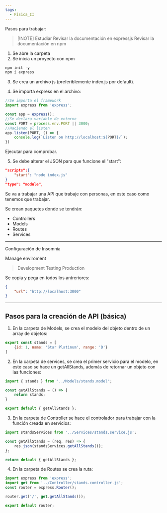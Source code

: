 ```yaml
---
tags:
  - Física_II
---
```

Pasos para trabajar: 

> [!NOTE] Estudiar
> Revisar la documentación en expressjs
> Revisar la documentación en npm

1. Se abre la carpeta
2. Se inicia un proyecto con npm
```powershell
npm init -y
npm i express
```
3. Se crea un archivo js (preferiblemente index.js por default).

4. Se importa express en el archivo:
```js
//Se importa el framework
import express from 'express';

const app = express();
//Se declara variable de entorno
const PORT = process.env.PORT || 3000;
//Haciendo el listen
app.listen(PORT, () => {
	console.log(`Listen on http://localhost:${PORT}/`);
})
```
Ejecutar para comprobar.

5. Se debe alterar el JSON para que funcione el "start":
```json
"scripts":{
	"start": "node index.js"
}
"type": "module",
```

Se va a trabajar una API que trabaje con personas, en este caso como tenemos que trabajar.

Se crean paquetes donde se tendrán:
- Controllers
- Models
- Routes
- Services


---
Configuración de Insomnia

Manage enviroment

>Development
>Testing
>Production

Se copia y pega en todos los antreriores:
```json
{
	"url": "http://localhost:3000"
}
```


---

## Pasos para la creación de API (básica)

1. En la carpeta de Models, se crea el modelo del objeto dentro de un array de objetos:
```js
export const stands = [
    {id: 1, name: 'Star Platinum', range: 'D'}
]
```

2. En la carpeta de services, se crea el primer servicio para el modelo, en este caso se hace un getAllStands, además de retornar un objeto con las funciones:
```js
import { stands } from "../Models/stands.model";

const getAllStands = () => {
    return stands;
}

export default { getAllStands }; 
```

3. En la carpeta de Controller se hace el controlador para trabajar con la función creada en servicios:
```js
import standsServices from '../Services/stands.service.js';

const getAllStands = (req, res) => {
    res.json(standsServices.getAllStands());
};

return default { getAllStands };
```

4. En la carpeta de Routes se crea la ruta:
```js
import express from 'express';
import get from '../Controller/stands.controller.js';
const router = express.Router();

router.get('/', get.getAllStands());

export default router;
```

